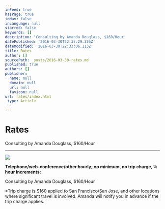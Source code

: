 ```yaml
---
inFeed: true
hasPage: true
inNav: false
inLanguage: null
starred: false
keywords: []
description: 'Consulting by Amanda Douglass, $160/Hour'
datePublished: '2016-03-30T22:33:29.356Z'
dateModified: '2016-03-30T22:33:06.113Z'
title: Rates
author: []
sourcePath: _posts/2016-03-30-rates.md
published: true
authors: []
publisher:
  name: null
  domain: null
  url: null
  favicon: null
url: rates/index.html
_type: Article

---
```

# Rates

Consulting by Amanda Douglass, $160/Hour

****
![](https://the-grid-user-content.s3-us-west-2.amazonaws.com/f57a9ffa-060f-42a4-8224-0d52b97731c8.jpg)

**Telephone/web-conference/other hourly; no minimum, no trip charge, ¼ hour increments:**

Consulting by Amanda Douglass, $160/Hour

\*Trip charge is $160 applied to San Francisco/San Jose, and other locations where significant travel is involved. Amanda will notify you in advance if the trip charge applies.